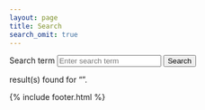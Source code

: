 ```yaml
---
layout: page
title: Search
search_omit: true
---
```


<!-- Search form -->
<form method="get" action="/search" data-search-form>
    <label for="q">Search term</label>
    <input type="search" name="q" id="q" placeholder="Enter search term" data-search-input />
    <input type="submit" value="Search" />
</form>

<!-- Search results placeholder -->
<p data-search-found>
    <span data-search-found-count></span> result(s) found for &ldquo;<span data-search-found-term></span>&rdquo;.
</p>
<div data-search-results></div>



<!-- Search result template -->
<script type="text/x-template" id="search-result">
    <div>
        <h1><a href="##Url##">##Title##</a></h1>
        <h2><a href="##Url##">##Date##</a></h2>
        <a href="##Url##">Read &ldquo;##Title##&rdquo;</a>
    </div>
</script>

{% include footer.html %}

<!-- Search script - Must appear after template -->
<script src="/scripts/search.js"></script>